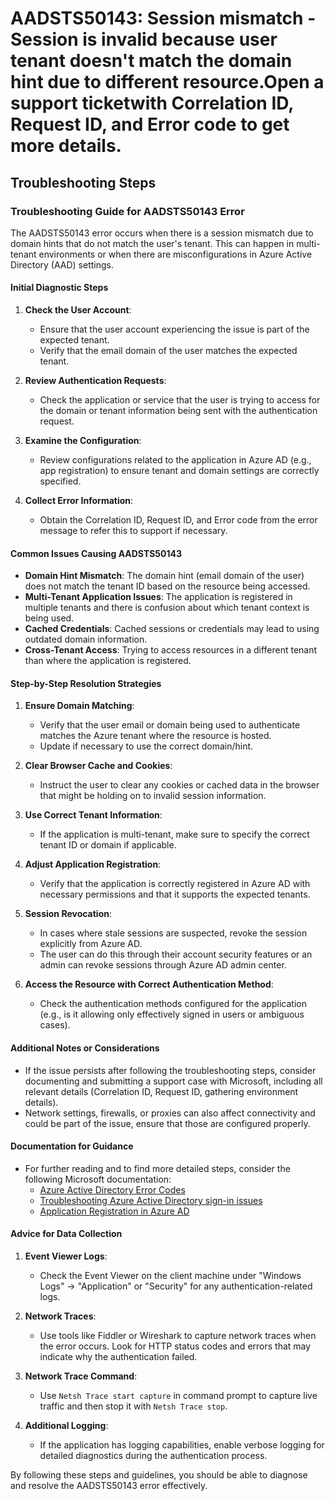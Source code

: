
# AADSTS50143: Session mismatch - Session is invalid because user tenant doesn't match the domain hint due to different resource.Open a support ticketwith Correlation ID, Request ID, and Error code to get more details.


## Troubleshooting Steps
### Troubleshooting Guide for AADSTS50143 Error

The AADSTS50143 error occurs when there is a session mismatch due to domain hints that do not match the user's tenant. This can happen in multi-tenant environments or when there are misconfigurations in Azure Active Directory (AAD) settings.

#### Initial Diagnostic Steps
1. **Check the User Account**: 
   - Ensure that the user account experiencing the issue is part of the expected tenant.
   - Verify that the email domain of the user matches the expected tenant.

2. **Review Authentication Requests**: 
   - Check the application or service that the user is trying to access for the domain or tenant information being sent with the authentication request. 

3. **Examine the Configuration**: 
   - Review configurations related to the application in Azure AD (e.g., app registration) to ensure tenant and domain settings are correctly specified.

4. **Collect Error Information**: 
   - Obtain the Correlation ID, Request ID, and Error code from the error message to refer this to support if necessary.

#### Common Issues Causing AADSTS50143
- **Domain Hint Mismatch**: The domain hint (email domain of the user) does not match the tenant ID based on the resource being accessed.
- **Multi-Tenant Application Issues**: The application is registered in multiple tenants and there is confusion about which tenant context is being used.
- **Cached Credentials**: Cached sessions or credentials may lead to using outdated domain information.
- **Cross-Tenant Access**: Trying to access resources in a different tenant than where the application is registered.

#### Step-by-Step Resolution Strategies
1. **Ensure Domain Matching**:
   - Verify that the user email or domain being used to authenticate matches the Azure tenant where the resource is hosted.
   - Update if necessary to use the correct domain/hint.

2. **Clear Browser Cache and Cookies**:
   - Instruct the user to clear any cookies or cached data in the browser that might be holding on to invalid session information.

3. **Use Correct Tenant Information**:
   - If the application is multi-tenant, make sure to specify the correct tenant ID or domain if applicable.

4. **Adjust Application Registration**:
   - Verify that the application is correctly registered in Azure AD with necessary permissions and that it supports the expected tenants.

5. **Session Revocation**:
   - In cases where stale sessions are suspected, revoke the session explicitly from Azure AD.
   - The user can do this through their account security features or an admin can revoke sessions through Azure AD admin center.

6. **Access the Resource with Correct Authentication Method**:
   - Check the authentication methods configured for the application (e.g., is it allowing only effectively signed in users or ambiguous cases).

#### Additional Notes or Considerations
- If the issue persists after following the troubleshooting steps, consider documenting and submitting a support case with Microsoft, including all relevant details (Correlation ID, Request ID, gathering environment details).
- Network settings, firewalls, or proxies can also affect connectivity and could be part of the issue, ensure that those are configured properly.

#### Documentation for Guidance
- For further reading and to find more detailed steps, consider the following Microsoft documentation:
   - [Azure Active Directory Error Codes](https://docs.microsoft.com/en-us/azure/active-directory/develop/reference-aadsts-error-codes)
   - [Troubleshooting Azure Active Directory sign-in issues](https://docs.microsoft.com/en-us/azure/active-directory/hybrid/troubleshoot-azure-ad-sign-in)
   - [Application Registration in Azure AD](https://docs.microsoft.com/en-us/azure/active-directory/develop/quickstart-register-app)

#### Advice for Data Collection
1. **Event Viewer Logs**:
   - Check the Event Viewer on the client machine under "Windows Logs" -> "Application" or "Security" for any authentication-related logs.

2. **Network Traces**:
   - Use tools like Fiddler or Wireshark to capture network traces when the error occurs. Look for HTTP status codes and errors that may indicate why the authentication failed.

3. **Network Trace Command**:
   - Use `Netsh Trace start capture` in command prompt to capture live traffic and then stop it with `Netsh Trace stop`.

4. **Additional Logging**:
   - If the application has logging capabilities, enable verbose logging for detailed diagnostics during the authentication process.

By following these steps and guidelines, you should be able to diagnose and resolve the AADSTS50143 error effectively.